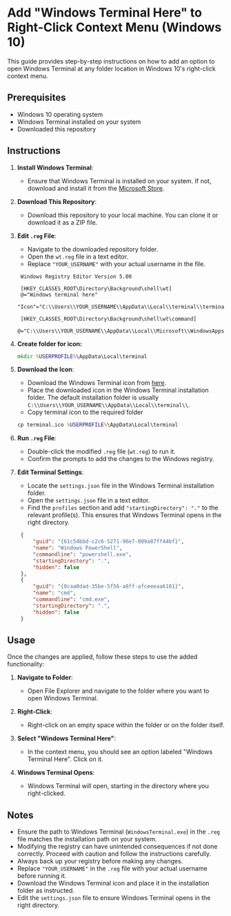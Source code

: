 # Add "Windows Terminal Here" to Right-Click Context Menu (Windows 10)

This guide provides step-by-step instructions on how to add an option to open Windows Terminal at any folder location in Windows 10's right-click context menu.

## Prerequisites

- Windows 10 operating system
- Windows Terminal installed on your system
- Downloaded this repository

## Instructions

1. **Install Windows Terminal**:
   - Ensure that Windows Terminal is installed on your system. If not, download and install it from the [Microsoft Store](https://www.microsoft.com/en-us/p/windows-terminal/9n0dx20hk701).

2. **Download This Repository**:
   - Download this repository to your local machine. You can clone it or download it as a ZIP file.

3. **Edit `.reg` File**:
   - Navigate to the downloaded repository folder.
   - Open the `wt.reg` file in a text editor.
   - Replace `"YOUR_USERNAME"` with your actual username in the file.

   ```reg
    Windows Registry Editor Version 5.00

    [HKEY_CLASSES_ROOT\Directory\Background\shell\wt]
    @="Windows terminal here"
    "Icon"="C:\\Users\\YOUR_USERNAME\\AppData\\Local\\terminal\\terminal.ico"

    [HKEY_CLASSES_ROOT\Directory\Background\shell\wt\command]
    @="C:\\Users\\YOUR_USERNAME\\AppData\\Local\\Microsoft\\WindowsApps\\wt.exe"
   ```

4. **Create folder for icon:**

    ```cmd
    mkdir %USERPROFILE%\AppData\Local\terminal
    ```

5. **Download the Icon**:
   - Download the Windows Terminal icon from [here](./terminal.ico).
   - Place the downloaded icon in the Windows Terminal installation folder. The default installation folder is usually `C:\\Users\\YOUR_USERNAME\\AppData\\Local\\terminal\\`.
   - Copy terminal icon to the required folder
    ```cmd
    cp terminal.ico %USERPROFILE%\AppData\Local\terminal
    ```

6. **Run `.reg` File**:
   - Double-click the modified `.reg` file (`wt.reg`) to run it.
   - Confirm the prompts to add the changes to the Windows registry.



7. **Edit Terminal Settings**:
   - Locate the `settings.json` file in the Windows Terminal installation folder.
   - Open the `settings.json` file in a text editor.
   - Find the `profiles` section and add `"startingDirectory": "."` to the relevant profile(s). This ensures that Windows Terminal opens in the right directory.
   ```json
    {
        "guid": "{61c54bbd-c2c6-5271-96e7-009a87ff44bf}",
        "name": "Windows PowerShell",
        "commandline": "powershell.exe",
        "startingDirectory": ".",
        "hidden": false
    },
    {
        "guid": "{0caa0dad-35be-5f56-a8ff-afceeeaa6101}",
        "name": "cmd",
        "commandline": "cmd.exe",
        "startingDirectory": ".",
        "hidden": false
    }                                                                                           
   ```

## Usage

Once the changes are applied, follow these steps to use the added functionality:

1. **Navigate to Folder**:
   - Open File Explorer and navigate to the folder where you want to open Windows Terminal.

2. **Right-Click**:
   - Right-click on an empty space within the folder or on the folder itself.

3. **Select "Windows Terminal Here"**:
   - In the context menu, you should see an option labeled "Windows Terminal Here". Click on it.

4. **Windows Terminal Opens**:
   - Windows Terminal will open, starting in the directory where you right-clicked.

## Notes

- Ensure the path to Windows Terminal (`WindowsTerminal.exe`) in the `.reg` file matches the installation path on your system.
- Modifying the registry can have unintended consequences if not done correctly. Proceed with caution and follow the instructions carefully.
- Always back up your registry before making any changes.
- Replace `"YOUR_USERNAME"` in the `.reg` file with your actual username before running it.
- Download the Windows Terminal icon and place it in the installation folder as instructed.
- Edit the `settings.json` file to ensure Windows Terminal opens in the right directory.
